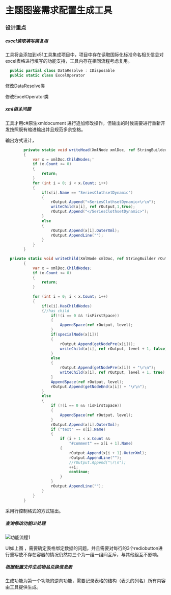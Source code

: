 # 主题图鉴需求配置生成工具

### 设计重点

##### excel读取填写类复用

工具将会添加到x51工具集成项目中，项目中存在读取国际化标准命名相关信息对excel表格进行填写的功能支持，工具内存在相同流程考虑复用。

``` c#
  public partial class DataResolve : IDisposable
  public static class ExcelOperator
```

修改DataResolve类

修改ExcelOperator类

##### xml相关问题

工具才用c#原生xmldocument 进行追加修改操作，但输出的时候需要进行重新开发按照既有缩进输出并且规范多余空格。

输出方式设计，

``` c#
        private static void writeHead(XmlNode xmlDoc, ref StringBuilder rOutput)
        {
            var x = xmlDoc.ChildNodes;'
            if (x.Count <= 0)
            {
                return;
            }
            for (int i = 0; i < x.Count; i++)
            {
                if(x[i].Name == "SeriesClothsetDynamic")
                {
                    rOutput.Append("<SeriesClothsetDynamic>\r\n");
                    writeChild(x[i], ref rOutput,1,true);
                    rOutput.Append("</SeriesClothsetDynamic>");
                }
                else
                {
                    rOutput.Append(x[i].OuterXml);
                    rOutput.AppendLine("");
                }
            }
        }
```

```c#
  private static void writeChild(XmlNode xmlDoc, ref StringBuilder rOutput, int level,bool isFirstSpace)
        {
            var x = xmlDoc.ChildNodes;
            if (x.Count <= 0)
            {
                return;
            }
           
            for (int i = 0; i < x.Count; i++)
            {
                if(x[i].HasChildNodes)
                {//has child
                    if(!(i == 0 && !isFirstSpace))
                    {
                        AppendSpace(ref rOutput, level);
                    }
                    if(specialNode(x[i]))
                    {
                        rOutput.Append(getNodePre(x[i]));
                        writeChild(x[i], ref rOutput, level + 1, false);
                    }
                    else
                    {
                        rOutput.Append(getNodePre(x[i]) + "\r\n");
                        writeChild(x[i], ref rOutput, level + 1, true);
                    }
                    AppendSpace(ref rOutput, level);
                    rOutput.Append(getNodeEnd(x[i]) + "\r\n");
                }
                else
                {
                    if (!(i == 0 && !isFirstSpace))
                    {
                        AppendSpace(ref rOutput, level);
                    }
                    rOutput.Append(x[i].OuterXml);
                    if ("text" == x[i].Name)
                    {
                        if (i + 1 < x.Count &&
                            "#comment" == x[i + 1].Name)
                        {
                            rOutput.Append(x[i + 1].OuterXml);
                            rOutput.AppendLine("");
                            //rOutput.Append("\r\n");
                            ++i;
                            continue;
                        }
                    }
                    rOutput.AppendLine("");
                }
            }
        }
```

采用行控制格式的方式输出。

##### 查询修改功能UI处理

![功能流程1](E:\需求分析\2019-02-12_主题图鉴需求配置生成工具\功能2UI.png)

UI如上图 ，需要确定表格绑定数据的问题，并且需要对每行的3个rediobutton进行重写使不存在容器的情况仍然每三个为一组一组间互斥，与其他组互不影响。

##### 根据配置文件生成物品兑换信息表

生成功能为第一个功能的逆向功能，需要记录表格的结构（表头的列名）所有内容由工具提供生成。









